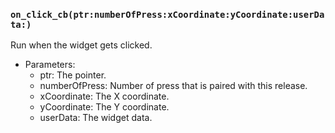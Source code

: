 ### `on_click_cb(ptr:numberOfPress:xCoordinate:yCoordinate:userData:)`

Run when the widget gets clicked.
- Parameters:
  - ptr: The pointer.
  - numberOfPress: Number of press that is paired with this release.
  - xCoordinate: The X coordinate.
  - yCoordinate: The Y coordinate.
  - userData: The widget data.
